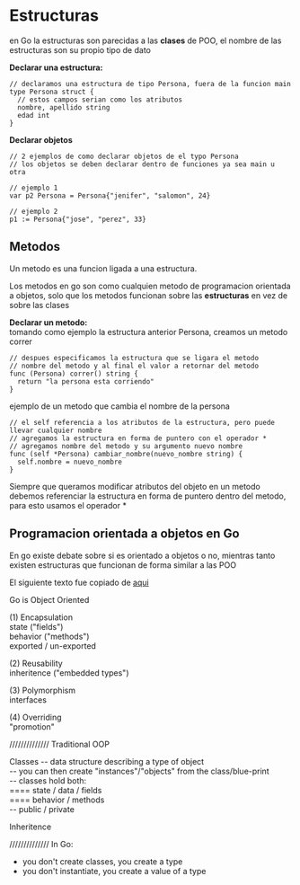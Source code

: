 # Estructuras
en Go la estructuras son parecidas a las **clases** de POO, el nombre de las estructuras
son su propio tipo de dato

**Declarar una estructura:**
```
// declaramos una estructura de tipo Persona, fuera de la funcion main
type Persona struct {
  // estos campos serian como los atributos
  nombre, apellido string
  edad int
}
```

**Declarar objetos**
```
// 2 ejemplos de como declarar objetos de el typo Persona
// los objetos se deben declarar dentro de funciones ya sea main u otra

// ejemplo 1
var p2 Persona = Persona{"jenifer", "salomon", 24}

// ejemplo 2
p1 := Persona{"jose", "perez", 33}
```

## Metodos
Un metodo es una funcion ligada a una estructura.   

Los metodos en go son como cualquien metodo de programacion orientada a objetos, solo que los metodos funcionan
sobre las **estructuras** en vez de sobre las clases

**Declarar un metodo:**   
tomando como ejemplo la estructura anterior Persona, creamos un metodo correr
```
// despues especificamos la estructura que se ligara el metodo
// nombre del metodo y al final el valor a retornar del metodo
func (Persona) correr() string {
  return "la persona esta corriendo"
}
```
ejemplo de un metodo que cambia el nombre de la persona      
```
// el self referencia a los atributos de la estructura, pero puede llevar cualquier nombre
// agregamos la estructura en forma de puntero con el operador *
// agregamos nombre del metodo y su argumento nuevo nombre
func (self *Persona) cambiar_nombre(nuevo_nombre string) {
  self.nombre = nuevo_nombre
}
```

Siempre que queramos modificar atributos del objeto en un metodo debemos referenciar la estructura
en forma de puntero dentro del metodo, para esto usamos el operador *

## Programacion orientada a objetos en Go
En go existe debate sobre si es orientado a objetos o no, mientras tanto existen estructuras que funcionan
de forma similar a las POO

El siguiente texto fue copiado de [aqui](https://github.com/GoesToEleven/GolangTraining/blob/master/20_struct/00_object-oriented/notes.txt)

Go is Object Oriented

(1) Encapsulation   
state ("fields")   
behavior ("methods")   
exported / un-exported

(2) Reusability   
inheritence ("embedded types")

(3) Polymorphism   
interfaces   

(4) Overriding   
"promotion"   

//////////////
Traditional OOP

Classes
-- data structure describing a type of object   
-- you can then create "instances"/"objects" from the class/blue-print   
-- classes hold both:   
==== state / data / fields   
==== behavior / methods   
-- public / private   

Inheritence   

//////////////
In Go:
- you don't create classes, you create a type
- you don't instantiate, you create a value of a type
